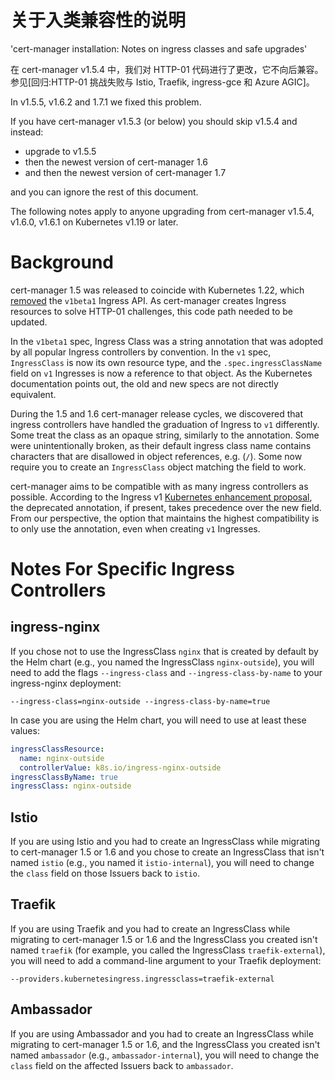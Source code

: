 # 关于入类兼容性的说明

'cert-manager installation: Notes on ingress classes and safe upgrades'

在 cert-manager v1.5.4 中，我们对 HTTP-01 代码进行了更改，它不向后兼容。
参见[回归:HTTP-01 挑战失败与 Istio, Traefik, ingress-gce 和 Azure AGIC]。

[回归: 使用istio、traefik、ingress-gce和azure agic挑战http-01失败]: https://github.com/cert-manager/cert-manager/issues/4537

In v1.5.5, v1.6.2 and 1.7.1 we fixed this problem.

If you have cert-manager v1.5.3 (or below) you should skip v1.5.4 and instead:

- upgrade to v1.5.5
- then the newest version of cert-manager 1.6
- and then the newest version of cert-manager 1.7

and you can ignore the rest of this document.

The following notes apply to anyone upgrading from cert-manager v1.5.4, v1.6.0, v1.6.1 on Kubernetes v1.19 or later.

# Background

cert-manager 1.5 was released to coincide with Kubernetes 1.22, which
[removed](https://kubernetes.io/blog/2021/07/14/upcoming-changes-in-kubernetes-1-22/) the `v1beta1`
Ingress API. As cert-manager creates Ingress resources to solve HTTP-01 challenges, this code path
needed to be updated.

In the `v1beta1` spec, Ingress Class was a string annotation that was adopted by all popular
Ingress controllers by convention. In the `v1` spec, `IngressClass` is now its own resource type,
and the `.spec.ingressClassName` field on `v1` Ingresses is now a reference to that object.
As the Kubernetes documentation points out, the old and new specs are not directly equivalent.

During the 1.5 and 1.6 cert-manager release cycles, we discovered that ingress controllers have
handled the graduation of Ingress to `v1` differently. Some treat the class as an opaque string,
similarly to the annotation. Some were unintentionally broken, as their default ingress class name
contains characters that are disallowed in object references, e.g. (`/`). Some now require you to
create an `IngressClass` object matching the field to work.

cert-manager aims to be compatible with as many ingress controllers as possible. According to the
Ingress v1 [Kubernetes enhancement proposal], the deprecated annotation, if present, takes
precedence over the new field. From our perspective, the option that maintains the highest
compatibility is to only use the annotation, even when creating `v1` Ingresses.

[kubernetes enhancement proposal]: https://github.com/kubernetes/enhancements/tree/44dd2975dc6cdad96ca73e7b0ba1794f1196f604/keps/sig-network/1453-ingress-api#interoperability-with-previous-annotation

# Notes For Specific Ingress Controllers

## ingress-nginx

If you chose not to use the IngressClass `nginx` that is created by default by the Helm chart
(e.g., you named the IngressClass `nginx-outside`), you will need to add the flags
`--ingress-class` and `--ingress-class-by-name` to your ingress-nginx deployment:

```
--ingress-class=nginx-outside --ingress-class-by-name=true
```

In case you are using the Helm chart, you will need to use at least these values:

```yaml
ingressClassResource:
  name: nginx-outside
  controllerValue: k8s.io/ingress-nginx-outside
ingressClassByName: true
ingressClass: nginx-outside
```

## Istio

If you are using Istio and you had to create an IngressClass while migrating to cert-manager 1.5 or 1.6
and you chose to create an IngressClass that isn't named `istio` (e.g., you named it `istio-internal`),
you will need to change the `class` field on those Issuers back to `istio`.

## Traefik

If you are using Traefik and you had to create an IngressClass while migrating to cert-manager 1.5
or 1.6 and the IngressClass you created isn't named `traefik` (for example, you called
the IngressClass `traefik-external`), you will need to add a command-line argument to your
Traefik deployment:

```
--providers.kubernetesingress.ingressclass=traefik-external
```

## Ambassador

If you are using Ambassador and you had to create an IngressClass while migrating to
cert-manager 1.5 or 1.6, and the IngressClass you created isn't named `ambassador`
(e.g., `ambassador-internal`), you will need to change the `class` field on the affected Issuers back to `ambassador`.
